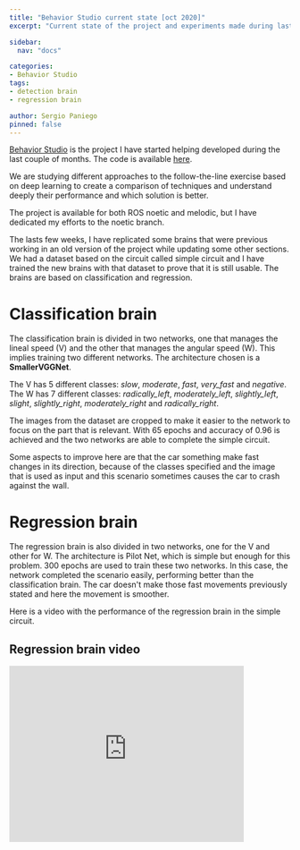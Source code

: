 ```yaml
---
title: "Behavior Studio current state [oct 2020]"
excerpt: "Current state of the project and experiments made during last weeks."

sidebar:
  nav: "docs"

categories:
- Behavior Studio
tags:
- detection brain
- regression brain

author: Sergio Paniego
pinned: false
---
```


[Behavior Studio](https://jderobot.github.io/BehaviorStudio/) is the project I have started helping developed during the 
last couple of months. The code is available [here](https://github.com/JdeRobot/BehaviorStudio).

We are studying different approaches to the follow-the-line exercise based on deep learning to create a comparison of techniques
and understand deeply their performance and which solution is better. 

The project is available for both ROS noetic and melodic, but I have dedicated my efforts to the noetic branch. 

The lasts few weeks, I have replicated some brains that were previous working in an old version of the project while updating some other
sections. We had a dataset based on the circuit called simple circuit and I have trained the new brains with that dataset to prove that
it is still usable. The brains are based on classification and regression.


# Classification brain

The classification brain is divided in two networks, one that manages the lineal speed (V) and the other that manages the 
angular speed (W). This implies training two different networks. The architecture chosen is a **SmallerVGGNet**. 

The V has 5 different classes: *slow*, *moderate*, *fast*, *very_fast* and *negative*. The W has 7 different classes: *radically_left*, 
*moderately_left*, *slightly_left*, *slight*, *slightly_right*, *moderately_right* and *radically_right*. 

The images from the dataset are cropped to make it easier to the network to focus on the part that is relevant. With 65 epochs and accuracy of 
0.96 is achieved and the two networks are able to complete the simple circuit. 

Some aspects to improve here are that the car something make fast changes in its direction, because of the classes specified and the image that is used
as input and this scenario sometimes causes the car to crash against the wall.

# Regression brain

The regression brain is also divided in two networks, one for the V and other for W. The architecture is Pilot Net, which is simple but enough for this problem.
300 epochs are used to train these two networks. In this case, the network completed the scenario easily, performing better than
the classification brain. The car doesn't make those fast movements previously stated and here the movement is smoother.

Here is a video with the performance of the regression brain in the simple circuit.

## Regression brain video

<iframe width="420" height="315" src="http://www.youtube.com/embed/LcSnuJ99VIg" frameborder="0" allowfullscreen></iframe>
